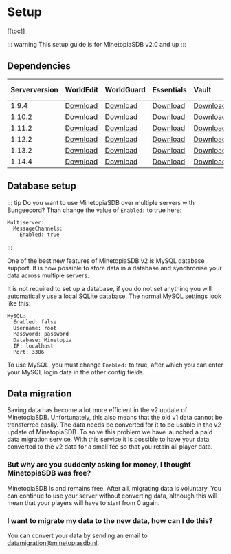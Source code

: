 # Setup

[[toc]]

::: warning
This setup guide is for MinetopiaSDB v2.0 and up
:::

## Dependencies

| Serverversion    | WorldEdit | WorldGuard | Essentials | Vault | Citizens (optional) |
| :--------------- | :---------------- | :---------------- | :---------------- | :---------------- | :---------------- |
| 1.9.4 | [Download](https://dev.bukkit.org/projects/worldedit/files/2460562/download) | [Download](https://dev.bukkit.org/projects/worldguard/files/956770/download) | [Download](https://www.spigotmc.org/resources/essentialsx.9089/download?version=286847) | [Download](https://dev.bukkit.org/projects/vault/files/2704903/download) | [Download](https://ci.citizensnpcs.co/job/citizens2/1371/) |
| 1.10.2 | [Download](https://dev.bukkit.org/projects/worldedit/files/2460562/download) | [Download](https://dev.bukkit.org/projects/worldguard/files/956770/download) | [Download](https://www.spigotmc.org/resources/essentialsx.9089/download?version=286847) | [Download](https://dev.bukkit.org/projects/vault/files/2704903/download) | [Download](https://ci.citizensnpcs.co/job/Citizens2/1552/) |
| 1.11.2 | [Download](https://dev.bukkit.org/projects/worldedit/files/2460562/download) | [Download](https://dev.bukkit.org/projects/worldguard/files/956770/download) | [Download](https://www.spigotmc.org/resources/essentialsx.9089/download?version=286847) | [Download](https://dev.bukkit.org/projects/vault/files/2704903/download) | [Download](https://ci.citizensnpcs.co/job/Citizens2/1552/) |
| 1.12.2 | [Download](https://dev.bukkit.org/projects/worldedit/files/2460562/download) | [Download](https://dev.bukkit.org/projects/worldguard/files/956770/download) | [Download](https://www.spigotmc.org/resources/essentialsx.9089/download?version=286847) | [Download](https://dev.bukkit.org/projects/vault/files/2704903/download) | [Download](https://ci.citizensnpcs.co/job/citizens2/1552/) |
| 1.13.2 | [Download](https://dev.bukkit.org/projects/worldedit/files/2760373/download) | [Download](https://dev.bukkit.org/projects/worldguard/files/956770/download) | [Download](https://www.spigotmc.org/resources/essentialsx.9089/download?version=286847) | [Download](https://dev.bukkit.org/projects/vault/files/2704903/download) | [Download](https://ci.citizensnpcs.co/job/citizens2/1687/) |
| 1.14.4 | [Download](https://dev.bukkit.org/projects/worldedit/files/2760373/download) | [Download](https://dev.bukkit.org/projects/worldguard/files/956770/download) | [Download](https://www.spigotmc.org/resources/essentialsx.9089/download?version=286847) | [Download](https://dev.bukkit.org/projects/vault/files/2704903/download) | [Download](https://ci.citizensnpcs.co/job/citizens2/1752/) |

## Database setup

::: tip
Do you want to use MinetopiaSDB over multiple servers with Bungeecord? Than change the value of ``Enabled:`` to true here:
```
Multiserver:
  MessageChannels:
    Enabled: true
``` 
:::


One of the best new features of MinetopiaSDB v2 is MySQL database support. It is now possible to store data in a database and synchronise your data across multiple servers.

It is not required to set up a database, if you do not set anything you will automatically use a local SQLite database. The normal MySQL settings look like this:
```
MySQL:
  Enabled: false
  Username: root
  Password: password
  Database: Minetopia
  IP: localhost
  Port: 3306
```
To use MySQL, you must change `` Enabled: `` to true, after which you can enter your MySQL login data in the other config fields.

## Data migration

Saving data has become a lot more efficient in the v2 update of MinetopiaSDB. Unfortunately, this also means that the old v1 data cannot be transferred easily. The data needs be converted for it to be usable in the v2 update of MinetopiaSDB. To solve this problem we have launched a paid data migration service. With this service it is possible to have your data converted to the v2 data for a small fee so that you retain all player data.

### But why are you suddenly asking for money, I thought MinetopiaSDB was free?
MinetopiaSDB is and remains free. After all, migrating data is voluntary. You can continue to use your server without converting data, although this will mean that your players will have to start from 0 again.

### I want to migrate my data to the new data, how can I do this?
You can convert your data by sending an email to [datamigration@minetopiasdb.nl](mailto:datamigration@minetopiasdb.nl).
